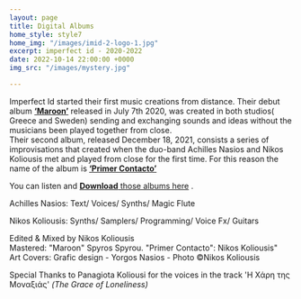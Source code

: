 ```yaml
---
layout: page
title: Digital Albums
home_style: style7
home_img: "/images/imid-2-logo-1.jpg"
excerpt: imperfect id - 2020-2022
date: 2022-10-14 22:00:00 +0000
img_src: "/images/mystery.jpg"

---
```

Imperfect Id started their first music creations from distance. Their debut album <a href="https://imperfectid.bandcamp.com/album/maroon" target="blank">**‘Maroon’**</a> released in July 7th 2020, was created in both studios( Greece and Sweden) sending and exchanging sounds and ideas without the musicians been played together from close.  
Their second album, released December 18, 2021, consists a series of improvisations that created when the duo-band Achilles Nasios and Nikos Koliousis met and played from close for the first time. For this reason the name of the album is <a href="https://imperfectid.bandcamp.com/album/primer-contacto" target="blank">**‘Primer Contacto’**</a>

You can listen and <a href="https://imperfectid.bandcamp.com/album/imperfect-id/" target="blank"> **Download** those albums here</a> .

Achilles Nasios: Text/ Voices/ Synths/ Magic Flute

Nikos Koliousis: Synths/ Samplers/ Programming/ Voice Fx/ Guitars

Edited & Mixed by Nikos Koliousis  
Mastered: "Maroon" Spyros Spyrou. "Primer Contacto": Nikos Koliousis"  
Art Covers: Grafic design - Yorgos Nasios - Photo ©Nikos Koliousis

Special Thanks to Panagiota Koliousi for the voices in the track 'Η Χάρη της Μοναξιάς' _(The Grace of Loneliness)_
